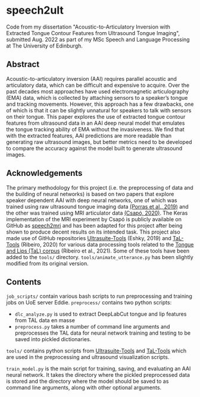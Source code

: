 # speech2ult
Code from my dissertation "Acoustic-to-Articulatory Inversion with Extracted Tongue Contour Features from Ultrasound Tongue Imaging", submitted Aug. 2022 as part of my MSc Speech and Language Processing at The University of Edinburgh.

## Abstract
Acoustic-to-articulatory inversion (AAI) requires parallel acoustic and articulatory data, which can be difficult and expensive to acquire. Over the past decades most approaches have used electromagnetic articulography (EMA) data, which is collected by attaching sensors to a speaker’s tongue and tracking movements. However, this approach has a few drawbacks, one of which is that it can be slightly unnatural for speakers to talk with sensors on their tongue. This paper explores the use of extracted tongue contour features from ultrasound data in an AAI deep neural model that emulates the tongue tracking ability of EMA without the invasiveness. We find that with the extracted features, AAI predictions are more readable than generating raw ultrasound images, but better metrics need to be developed to compare the accuracy against the model built to generate ultrasound images.

## Acknowledgements
The primary methodology for this project (i.e. the preprocessing of data and the building of neural networks) is based on two papers that explore speaker dependent AAI with deep neural networks, one of which was trained using raw ultrasound tongue imaging data [(Porras et al., 2019)](https://arxiv.org/abs/1904.06083) and the other was trained using MRI articulator data [(Csapó, 2020)](https://arxiv.org/abs/2008.02098). The Keras implementation of the MRI experiment by Csapó is publicly available on GitHub as [speech2mri](https://github.com/BME-SmartLab/speech2mri) and has been adapted for this project after being shown to produce decent results on its intended task. This project also made use of GitHub repositories [Ultrasuite-Tools](https://github.com/UltraSuite/ultrasuite-tools) (Eshky, 2019) and [TaL-Tools](https://github.com/UltraSuite/tal-tools) (Ribeiro, 2020) for various data processing tools related to the [Tongue and Lips (TaL) corpus](https://arxiv.org/abs/2011.09804) (Ribeiro et al., 2021). Some of these tools have been added to the `tools/` directory. `tools/animate_utterance.py` has been slightly modified from its original version.

## Contents
`job_scripts/` contain various bash scripts to run preprocessing and training jobs on UoE server Eddie.
`preprocess/` contains two python scripts: 
  - `dlc_analyze.py` is used to extract DeepLabCut tongue and lip features from TAL data en masse
  -  `preprocess.py` takes a number of command line arguments and preprocesses the TAL data for neural network training and testing to be saved into pickled dictionaries.

`tools/` contains python scripts from [Ultrasuite-Tools](https://github.com/UltraSuite/ultrasuite-tools) and [TaL-Tools](https://github.com/UltraSuite/tal-tools) which are used in the preprocessing and ultrasound visualization scripts.

`train_model.py` is the main script for training, saving, and evaluating an AAI neural network. It takes the directory where the pickled preprocessed data is stored and the directory where the model should be saved to as command line arguments, along with other optional arguments.


